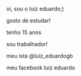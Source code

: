 oi, sou o luiz eduardo;)

gosto de estudar!

tenho 15 anos 

sou trabalhador!  

meu ista @luiz_eduardogb

meu facebook luiz eduardo

